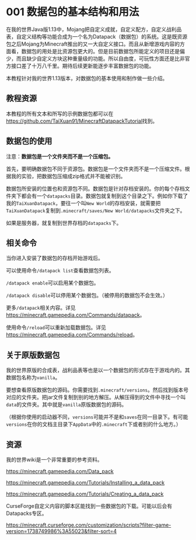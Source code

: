 # 001 数据包的基本结构和用法

在我的世界Java版1.13中，Mojang把自定义成就，自定义配方，自定义战利品表，自定义结构等功能合成为一个名为Datapack（数据包）的系统。这是既资源包之后Mojang为Minecraft推出的又一大自定义接口。而且从新增游戏内容的方面看，数据包的用处是比资源包更大的。但是目前数据包所能定义的项目还是偏少，而且缺少自定义方块这种重量级的功能。所以自由度，可玩性方面还是比非官方接口差了十万八千里。期待后续更新能逐步丰富数据包的功能。

本教程针对我的世界1.13版本，对数据包的基本使用和制作做一些介绍。

## 教程资源

本教程的所有文本和所写的示例数据包都可以在<https://github.com/TaiXuan91/MinecraftDatapackTutorial>找到。

## 数据包的使用

注意：**数据包是一个文件夹而不是一个压缩包。**

首先，要明确数据包不同于资源包。数据包是一个文件夹而不是一个压缩文件。根据我的实验，把数据包压缩成zip格式并不能被识别。

数据包所安装的位置也和资源包不同。数据包是针对存档安装的。你的每个存档文件夹下都会有一个`datapacks`目录。数据包就复制到这个目录之下。例如你下载了我的`TaiXuanDatapack`，要往一个叫`New World`的存档安装，就需要把`TaiXuanDatapack`复制到`.minecraft/saves/New World/datapacks`文件夹之下。

如果是服务器，就复制到世界存档的`datapacks`下。

## 相关命令

当你进入安装了数据包的存档开始游戏后。

可以使用命令`/datapack list`查看数据包列表。

`/datapack enable`可以启用某个数据包。

`/datapack disable`可以停用某个数据包。（被停用的数据包不会生效。）

更多`/datapack`相关内容。详见<https://minecraft.gamepedia.com/Commands/datapack>。

使用命令`/reload`可以重新加载数据包。详见<https://minecraft.gamepedia.com/Commands/reload>。

## 关于原版数据包

我的世界原版的合成表，战利品表等也是以一个数据包的形式存在于游戏内的。其数据包名称为`vanilla`。

要想查看原版数据包的源码。你需要找到`.minecraft/versions`。然后找到版本号对应的文件夹。把jar文件复制到别的地方解压。从解压得到的文件中寻找一个叫`data`的文件夹。其中就是`vanilla`原版数据包的源码。

（根据你使用的启动器不同，`versions`可能并不是和`saves`在同一目录下。有可能`versions`在你的文档主目录下`AppData`中的`.minecraft`下或者别的什么地方。）

## 资源

我的世界wiki是一个非常重要的参考资料。

<https://minecraft.gamepedia.com/Data_pack>

<https://minecraft.gamepedia.com/Tutorials/Installing_a_data_pack>

<https://minecraft.gamepedia.com/Tutorials/Creating_a_data_pack>

CurseForge自定义内容的脚本区能找到一些数据包的下载。可能以后会有Datapacks专区。

<https://minecraft.curseforge.com/customization/scripts?filter-game-version=1738749986%3A55023&filter-sort=4>